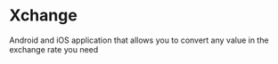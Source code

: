 # Xchange
Android and iOS application that allows you to convert any value in the exchange rate you need
